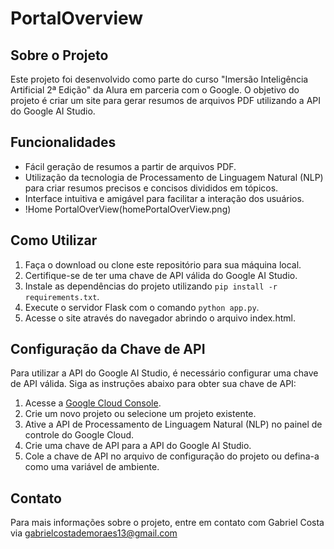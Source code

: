 # PortalOverview

## Sobre o Projeto

Este projeto foi desenvolvido como parte do curso "Imersão Inteligência Artificial 2ª Edição" da Alura em parceria com o Google. O objetivo do projeto é criar um site para gerar resumos de arquivos PDF utilizando a API do Google AI Studio.

## Funcionalidades

- Fácil geração de resumos a partir de arquivos PDF.
- Utilização da tecnologia de Processamento de Linguagem Natural (NLP) para criar resumos precisos e concisos divididos em tópicos.
- Interface intuitiva e amigável para facilitar a interação dos usuários.
- !Home PortalOverView(homePortalOverView.png)


## Como Utilizar

1. Faça o download ou clone este repositório para sua máquina local.
2. Certifique-se de ter uma chave de API válida do Google AI Studio.
3. Instale as dependências do projeto utilizando `pip install -r requirements.txt`.
4. Execute o servidor Flask com o comando `python app.py`.
5. Acesse o site através do navegador abrindo o arquivo index.html.

## Configuração da Chave de API

Para utilizar a API do Google AI Studio, é necessário configurar uma chave de API válida. Siga as instruções abaixo para obter sua chave de API:

1. Acesse a [Google Cloud Console](https://console.cloud.google.com/).
2. Crie um novo projeto ou selecione um projeto existente.
3. Ative a API de Processamento de Linguagem Natural (NLP) no painel de controle do Google Cloud.
4. Crie uma chave de API para a API do Google AI Studio.
5. Cole a chave de API no arquivo de configuração do projeto ou defina-a como uma variável de ambiente.
   
## Contato

Para mais informações sobre o projeto, entre em contato com Gabriel Costa via gabrielcostademoraes13@gmail.com
